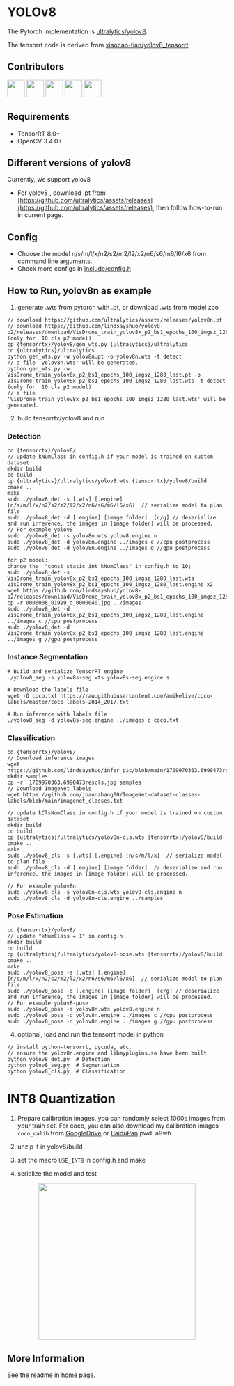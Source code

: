 # YOLOv8

The Pytorch implementation is [ultralytics/yolov8](https://github.com/ultralytics/ultralytics/tree/main/ultralytics).

The tensorrt code is derived from [xiaocao-tian/yolov8_tensorrt](https://github.com/xiaocao-tian/yolov8_tensorrt)

## Contributors

<a href="https://github.com/xiaocao-tian"><img src="https://avatars.githubusercontent.com/u/65889782?v=4?s=48" width="40px;" alt=""/></a>
<a href="https://github.com/lindsayshuo"><img src="https://avatars.githubusercontent.com/u/45239466?v=4?s=48" width="40px;" alt=""/></a>
<a href="https://github.com/xinsuinizhuan"><img src="https://avatars.githubusercontent.com/u/40679769?v=4?s=48" width="40px;" alt=""/></a>
<a href="https://github.com/Rex-LK"><img src="https://avatars.githubusercontent.com/u/74702576?s=48&v=4" width="40px;" alt=""/></a>
<a href="https://github.com/emptysoal"><img src="https://avatars.githubusercontent.com/u/57931586?s=48&v=4" width="40px;" alt=""/></a>

## Requirements

- TensorRT 8.0+
- OpenCV 3.4.0+

## Different versions of yolov8

Currently, we support yolov8

- For yolov8 , download .pt from [https://github.com/ultralytics/assets/releases](https://github.com/ultralytics/assets/releases), then follow how-to-run in current page.
## Config

- Choose the model n/s/m/l/x/n2/s2/m2/l2/x2/n6/s6/m6/l6/x6 from command line arguments.
- Check more configs in [include/config.h](./include/config.h)

## How to Run, yolov8n as example

1. generate .wts from pytorch with .pt, or download .wts from model zoo

```
// download https://github.com/ultralytics/assets/releases/yolov8n.pt
// download https://github.com/lindsayshuo/yolov8-p2/releases/download/VisDrone_train_yolov8x_p2_bs1_epochs_100_imgsz_1280_last.pt (only for  10 cls p2 model)
cp {tensorrtx}/yolov8/gen_wts.py {ultralytics}/ultralytics
cd {ultralytics}/ultralytics
python gen_wts.py -w yolov8n.pt -o yolov8n.wts -t detect
// a file 'yolov8n.wts' will be generated.
python gen_wts.py -w VisDrone_train_yolov8x_p2_bs1_epochs_100_imgsz_1280_last.pt -o VisDrone_train_yolov8x_p2_bs1_epochs_100_imgsz_1280_last.wts -t detect (only for  10 cls p2 model)
// a file 'VisDrone_train_yolov8x_p2_bs1_epochs_100_imgsz_1280_last.wts' will be generated.
```

2. build tensorrtx/yolov8 and run

### Detection
```
cd {tensorrtx}/yolov8/
// update kNumClass in config.h if your model is trained on custom dataset
mkdir build
cd build
cp {ultralytics}/ultralytics/yolov8.wts {tensorrtx}/yolov8/build
cmake ..
make
sudo ./yolov8_det -s [.wts] [.engine] [n/s/m/l/x/n2/s2/m2/l2/x2/n6/s6/m6/l6/x6]  // serialize model to plan file
sudo ./yolov8_det -d [.engine] [image folder]  [c/g] // deserialize and run inference, the images in [image folder] will be processed.
// For example yolov8
sudo ./yolov8_det -s yolov8n.wts yolov8.engine n
sudo ./yolov8_det -d yolov8n.engine ../images c //cpu postprocess
sudo ./yolov8_det -d yolov8n.engine ../images g //gpu postprocess

for p2 model:
change the  "const static int kNumClass" in config.h to 10;
sudo ./yolov8_det -s VisDrone_train_yolov8x_p2_bs1_epochs_100_imgsz_1280_last.wts VisDrone_train_yolov8x_p2_bs1_epochs_100_imgsz_1280_last.engine x2
wget https://github.com/lindsayshuo/yolov8-p2/releases/download/VisDrone_train_yolov8x_p2_bs1_epochs_100_imgsz_1280_last/0000008_01999_d_0000040.jpg
cp -r 0000008_01999_d_0000040.jpg ../images
sudo ./yolov8_det -d VisDrone_train_yolov8x_p2_bs1_epochs_100_imgsz_1280_last.engine ../images c //cpu postprocess
sudo ./yolov8_det -d VisDrone_train_yolov8x_p2_bs1_epochs_100_imgsz_1280_last.engine ../images g //gpu postprocess
```

### Instance Segmentation
```
# Build and serialize TensorRT engine
./yolov8_seg -s yolov8s-seg.wts yolov8s-seg.engine s

# Download the labels file
wget -O coco.txt https://raw.githubusercontent.com/amikelive/coco-labels/master/coco-labels-2014_2017.txt

# Run inference with labels file
./yolov8_seg -d yolov8s-seg.engine ../images c coco.txt
```

### Classification
```
cd {tensorrtx}/yolov8/
// Download inference images
wget  https://github.com/lindsayshuo/infer_pic/blob/main/1709970363.6990473rescls.jpg
mkdir samples
cp -r  1709970363.6990473rescls.jpg samples
// Download ImageNet labels
wget https://github.com/joannzhang00/ImageNet-dataset-classes-labels/blob/main/imagenet_classes.txt

// update kClsNumClass in config.h if your model is trained on custom dataset
mkdir build
cd build
cp {ultralytics}/ultralytics/yolov8n-cls.wts {tensorrtx}/yolov8/build
cmake ..
make
sudo ./yolov8_cls -s [.wts] [.engine] [n/s/m/l/x]  // serialize model to plan file
sudo ./yolov8_cls -d [.engine] [image folder]  // deserialize and run inference, the images in [image folder] will be processed.

// For example yolov8n
sudo ./yolov8_cls -s yolov8n-cls.wts yolov8-cls.engine n
sudo ./yolov8_cls -d yolov8n-cls.engine ../samples
```


### Pose Estimation
```
cd {tensorrtx}/yolov8/
// update "kNumClass = 1" in config.h
mkdir build
cd build
cp {ultralytics}/ultralytics/yolov8-pose.wts {tensorrtx}/yolov8/build
cmake ..
make
sudo ./yolov8_pose -s [.wts] [.engine] [n/s/m/l/x/n2/s2/m2/l2/x2/n6/s6/m6/l6/x6]  // serialize model to plan file
sudo ./yolov8_pose -d [.engine] [image folder]  [c/g] // deserialize and run inference, the images in [image folder] will be processed.
// For example yolov8-pose
sudo ./yolov8_pose -s yolov8n.wts yolov8.engine n
sudo ./yolov8_pose -d yolov8n.engine ../images c //cpu postprocess
sudo ./yolov8_pose -d yolov8n.engine ../images g //gpu postprocess
```


4. optional, load and run the tensorrt model in python

```
// install python-tensorrt, pycuda, etc.
// ensure the yolov8n.engine and libmyplugins.so have been built
python yolov8_det.py  # Detection
python yolov8_seg.py  # Segmentation
python yolov8_cls.py  # Classification
```

# INT8 Quantization

1. Prepare calibration images, you can randomly select 1000s images from your train set. For coco, you can also download my calibration images `coco_calib` from [GoogleDrive](https://drive.google.com/drive/folders/1s7jE9DtOngZMzJC1uL307J2MiaGwdRSI?usp=sharing) or [BaiduPan](https://pan.baidu.com/s/1GOm_-JobpyLMAqZWCDUhKg) pwd: a9wh

2. unzip it in yolov8/build

3. set the macro `USE_INT8` in config.h and make

4. serialize the model and test

<p align="center">
<img src="https://user-images.githubusercontent.com/15235574/78247927-4d9fac00-751e-11ea-8b1b-704a0aeb3fcf.jpg" height="360px;">
</p>

## More Information

See the readme in [home page.](https://github.com/wang-xinyu/tensorrtx)
